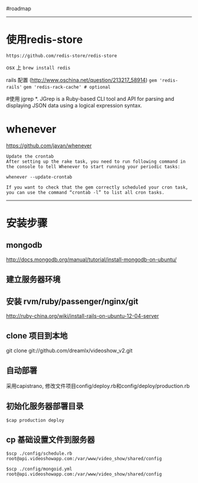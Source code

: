 #roadmap

---

# 使用redis-store
    https://github.com/redis-store/redis-store
osx 上
`brew install redis`

rails 配置 (http://www.oschina.net/question/213217_58914)
`gem 'redis-rails'`
`gem 'redis-rack-cache' # optional`


#使用 jgrep
*. JGrep is a Ruby-based CLI tool and API for parsing and displaying JSON data using a logical expression syntax.

# whenever
https://github.com/javan/whenever

    Update the crontab
    After setting up the rake task, you need to run following command in the console to tell Whenever to start running your periodic tasks:

`whenever --update-crontab`

    If you want to check that the gem correctly scheduled your cron task, you can use the command “crontab -l” to list all cron tasks.

--------------
# 安装步骤
## mongodb
http://docs.mongodb.org/manual/tutorial/install-mongodb-on-ubuntu/

## 建立服务器环境
## 安装 rvm/ruby/passenger/nginx/git
http://ruby-china.org/wiki/install-rails-on-ubuntu-12-04-server

## clone 项目到本地
git clone git://github.com/dreamlx/videoshow_v2.git

## 自动部署
采用capistrano, 修改文件项目config/deploy.rb和config/deploy/production.rb

## 初始化服务器部署目录
    $cap production deploy

## cp 基础设置文件到服务器

`$scp ./config/schedule.rb root@api.videoshowapp.com:/var/www/video_show/shared/config`

`$scp ./config/mongoid.yml root@api.videoshowapp.com:/var/www/video_show/shared/config`
